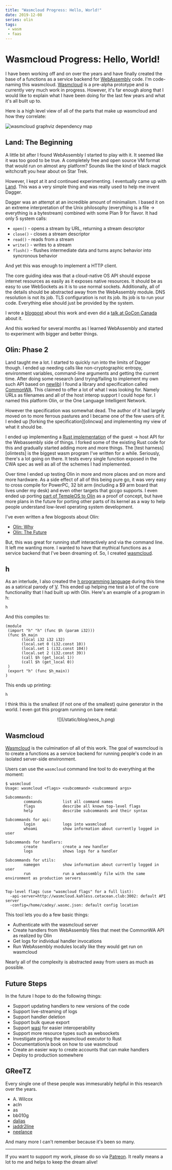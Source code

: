 ```yaml
---
title: "Wasmcloud Progress: Hello, World!"
date: 2019-12-08
series: olin
tags:
 - wasm
 - faas
---
```


# Wasmcloud Progress: Hello, World!

I have been working off and on over the years and have finally created the base
of a functions as a service backend for [WebAssembly][wasm] code. I'm code-naming this
wasmcloud. [Wasmcloud][wasmcloud] is a pre-alpha prototype and is currently very much work in
progress. However, it's far enough along that I would like to explain what I
have been doing for the last few years and what it's all built up to.

Here is a high level view of all of the parts that make up wasmcloud and how
they correlate:

![wasmcloud graphviz dependency map](/static/blog/wasmcloud-grid.png)

## Land: The Beginning

A little bit after I found WebAssembly I started to play with it. It seemed like
it was too good to be true. A completely free and open source VM format that
would run on almost any platform? Sounds like the kind of black magick
witchcraft you hear about on Star Trek.

However, I kept at it and continued experimenting. I eventually came up with
[Land][land]. This was a very simple thing and was really used to help me invent
Dagger.

Dagger was an attempt at an incredible amount of minimalism. I based it on an
extreme interpretation of the Unix philosophy (everything is a file ->
everything is a bytestream) combined with some Plan 9 for flavor. It had only 5
system calls:

- `open()` - opens a stream by URL, returning a stream descriptor
- `close()` - closes a stream descriptor
- `read()` - reads from a stream
- `write()` - writes to a stream
- `flush()` - flushes intermediate data and turns async behavior into syncronous
  behavior
  
And yet this was enough to implement a HTTP client.

The core guiding idea was that a cloud-native OS API should expose internet
resources as easily as it exposes native resources. It should be as easy to use
WebSockets as it is to use normal sockets. Additionally, all of the details
should be abstracted away from the WebAssembly module. DNS resolution is not its
job. TLS configuration is not its job. Its job is to run your code. Everything
else should just be provided by the system.

I wrote a
[blogpost](https://christine.website/blog/land-1-syscalls-file-io-2018-06-18)
about this work and even did a 
[talk at GoCon
Canada](https://christine.website/talks/webassembly-on-the-server-system-calls-2019-05-31)
about it.

And this worked for several months as I learned WebAssembly and started to
experiment with bigger and better things.

## Olin: Phase 2

Land taught me a lot. I started to quickly run into the limits of Dagger though.
I ended up needing calls like non-cryptographic entropy, environment variables,
command-line arguments and getting the current time. After doing some research
(and trying/failing to implement my own such API based on [newlib][newlib]) I
found a library and specification called [CommonWA][cwa]. This claimed to offer
a lot of what I was looking for. Namely URLs as filenames and all of the host
interop support I could hope for. I named this platform Olin, or the One
Language Intelligent Network.

However the specification was somewhat dead. The author of it had largely moved
on to more ferrous pastures and I became one of the few users of it. I ended up
[forking the specification][olincwa] and implementing my view of what it should
be.

I ended up implementing a [Rust implementation][olincwarust] of the guest ->
host API for the Webassembly side of things. I forked some of the existing Rust
code for this and gradually started adding more and more things. The [test
harness][olintests] is the biggest wasm program I've written for a while.
Seriously, there's a lot going on there. It tests every single function exposed
in the CWA spec as well as all of the schemes I had implemented. 

Over time I ended up testing Olin in more and more places and on more and more
hardware. As a side effect of all of this being pure go, it was very easy to
cross compile for PowerPC, 32 bit arm (including a $9 arm board that lives under
my desk) and even other targets that gccgo supports. I even ended up porting
[part of TempleOS to Olin][olintempleos] as a proof of concept, but have more
plans in the future for porting other parts of its kernel as a way to help
people understand low-level operating system development.

I've even written a few blogposts about Olin:

- [Olin: Why](https://christine.website/blog/olin-1-why-09-1-2018)
- [Olin: The Future](https://christine.website/blog/olin-2-the-future-09-5-2018)

But, this was great for running stuff interactively and via the command line. It
left me wanting more. I wanted to have that mythical functions as a service
backend that I've been dreaming of. So, I created [wasmcloud][wasmcloud].

## h

As an interlude, I also created the [h programming language][hlang] during this
time as a satirical parody of [V][vlang]. This ended up helping me test a lot of
the core functionality that I had built up with Olin. Here's an example of a
program in h:

```
h
```

And this compiles to:

```
(module
 (import "h" "h" (func $h (param i32)))
 (func $h_main
       (local i32 i32 i32)
       (local.set 0 (i32.const 10))
       (local.set 1 (i32.const 104))
       (local.set 2 (i32.const 39))
       (call $h (get_local 1))
       (call $h (get_local 0))
 )
 (export "h" (func $h_main))
)
```

This ends up printing:

```
h
```

I think this is the smallest (if not one of the smallest) quine generator in the
world. I even got this program running on bare metal:

<center>![](/static/blog/xeos_h.png)</center>

[hlang]: https://h.christine.website
[vlang]: https://vlang.io

## Wasmcloud

[Wasmcloud][wasmcloud] is the culmination of all of this work. The goal of
wasmcloud is to create a functions as a service backend for running people's
code in an isolated server-side environment.

Users can use the `wasmcloud` command line tool to do everything at the moment:

```
$ wasmcloud
Usage: wasmcloud <flags> <subcommand> <subcommand args>

Subcommands:
        commands         list all command names
        flags            describe all known top-level flags
        help             describe subcommands and their syntax

Subcommands for api:
        login            logs into wasmcloud
        whoami           show information about currently logged in user

Subcommands for handlers:
        create           create a new handler
        logs             shows logs for a handler

Subcommands for utils:
        namegen          show information about currently logged in user
        run              run a webassembly file with the same environment as production servers


Top-level flags (use "wasmcloud flags" for a full list):
  -api-server=http://wasmcloud.kahless.cetacean.club:3002: default API server
  -config=/home/cadey/.wasmc.json: default config location
```

This tool lets you do a few basic things:

- Authenticate with the wasmcloud server
- Create handlers from WebAssembly files that meet the CommonWA API as realized
  by Olin
- Get logs for individual handler invocations
- Run WebAssembly modules locally like they would get run on wasmcloud

Nearly all of the complexity is abstracted away from users as much as possible.

## Future Steps

In the future I hope to do the following things:

- Support updating handlers to new versions of the code
- Support live-streaming of logs
- Support handler deletion
- Support bulk queue export
- Support [wasi](https://wasi.dev) for easier interoperability
- Support more resource types such as websockets
- Investigate porting the wasmcloud executor to Rust
- Documentation/a book on how to use wasmcloud
- Create an easier way to create accounts that can make handlers
- Deploy to production somewhere

## GReeTZ

Every single one of these people was immesurably helpful in this research over
the years.

- A. Wilcox
- acln
- as
- bb010g
- [dalias](https://twitter.com/RichFelker)
- [jaddr2line](https://twitter.com/jaddr2line)
- [neelance](https://github.com/neelance)

And many more I can't remember because it's been so many.

---

If you want to support my work, please do so via
[Patreon](https://patreon.com/cadey). It really means a lot to me and helps to
keep the dream alive!

[wasm]: https://webassembly.org
[land]: http://tulpa.dev/cadey/land
[newlib]: https://wiki.osdev.org/Porting_Newlib
[cwa]: https://github.com/CommonWA
[olincwarust]: https://github.com/Xe/olin/tree/master/cwa/olin
[olincwatest]: https://github.com/Xe/olin/blob/master/cwa/tests/src/main.rs
[olintempleos]: https://christine.website/blog/templeos-2-god-the-rng-2019-05-30
[wasmcloud]: https://tulpa.dev/within/wasmcloud
